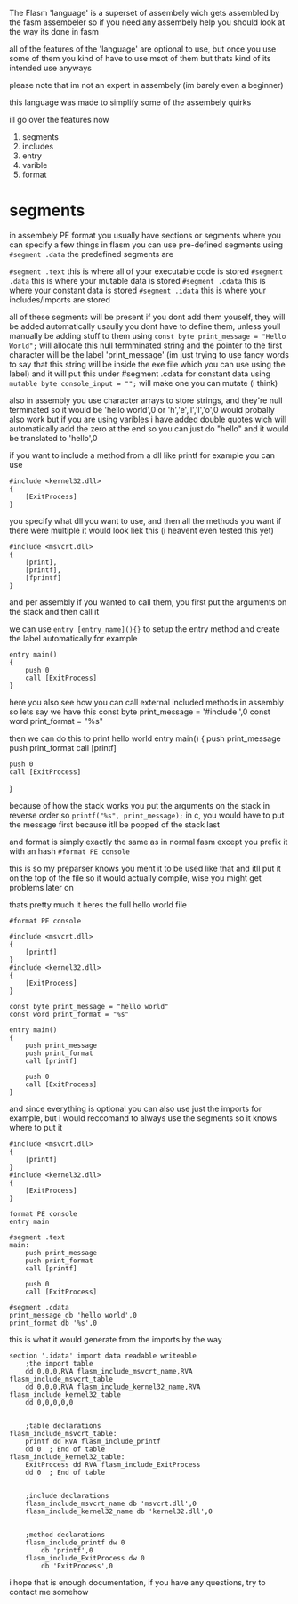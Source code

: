 The Flasm 'language' is a superset of assembely wich gets assembled by the fasm assembeler
so if you need any assembely help you should look at the way its done in fasm

all of the features of the 'language' are optional to use, but once you use some of them you kind of have to use msot of them
but thats kind of its intended use anyways

please note that im not an expert in assembely (im barely even a beginner)

this language was made to simplify some of the assembely quirks

ill go over the features now
1. segments
2. includes
3. entry
4. varible
5. format

# segments
in assembely PE format you usually have sections or segments where you can specify a few things
in flasm you can use pre-defined segments using `#segment .data`
the predefined segments are

`#segment .text` this is where all of your executable code is stored
`#segment .data` this is where your mutable data is stored
`#segment .cdata` this is where your constant data is stored
`#segment .idata` this is where your includes/imports are stored

all of these segments will be present
if you dont add them youself, they will be added automatically
usaully you dont have to define them, unless youll manually be adding stuff to them
using `const byte print_message = "Hello World";`
will allocate this null termminated string and the pointer to the first character will be the label 'print_message' (im just trying to use fancy words to say that this string will be inside the exe file which you can use using the label)
and it will put this under #segment .cdata for constant data
using `mutable byte console_input = "";`
will make one you can mutate (i think)

also in assembly you use character arrays to store strings, and they're null terminated
so it would be 'hello world',0
or 'h','e','l','l','o',0 would probally also work
but if you are using varibles i have added double quotes wich will automatically add the zero at the end so you can just do "hello" and it would be translated to 'hello',0

if you want to include a method from a dll
like printf for example you can use
```
#include <kernel32.dll>
{
    [ExitProcess]
}
```

you specify what dll you want to use, and then all the methods you want
if there were multiple it would look liek this (i heavent even tested this yet)

```
#include <msvcrt.dll>
{
    [print],
    [printf],
    [fprintf]
}
```
and per assembly if you wanted to call them, you first put the arguments on the stack and then call it

we can use `entry [entry_name](){}` to setup the entry method and create the label automatically
for example
```
entry main()
{
    push 0
    call [ExitProcess]
}
```
here you also see how you can call external included methods in assembly
so lets say we have this
const byte print_message = '#include ',0
const word print_format = "%s"

then we can do this to print hello world
entry main()
{
    push print_message
    push print_format
    call [printf]

    push 0
    call [ExitProcess]
}

because of how the stack works you put the arguments on the stack in reverse order
so `printf("%s", print_message);` in c, you would have to put the message first because itll be popped of the stack last

and format is simply exactly the same as in normal fasm except you prefix it with an hash
`#format PE console`

this is so my preparser knows you ment it to be used like that and itll put it on the top of the file so it would actually compile, wise you might get problems later on

thats pretty much it
heres the full hello world file
```
#format PE console

#include <msvcrt.dll>
{
    [printf]
}
#include <kernel32.dll>
{
    [ExitProcess]
}

const byte print_message = "hello world"
const word print_format = "%s"

entry main()
{
    push print_message
    push print_format
    call [printf]

    push 0
    call [ExitProcess]
}

```
and since everything is optional you can also use just the imports for example, but i would reccomand to always use the segments so it knows where to put it
```
#include <msvcrt.dll>
{
    [printf]
}
#include <kernel32.dll>
{
    [ExitProcess]
}

format PE console
entry main

#segment .text
main:
    push print_message
    push print_format
    call [printf]

    push 0
    call [ExitProcess]

#segment .cdata
print_message db 'hello world',0
print_format db '%s',0
```

this is what it would generate from the imports by the way
```
section '.idata' import data readable writeable 
	;the import table
	dd 0,0,0,RVA flasm_include_msvcrt_name,RVA flasm_include_msvcrt_table
	dd 0,0,0,RVA flasm_include_kernel32_name,RVA flasm_include_kernel32_table
	dd 0,0,0,0,0


	;table declarations
flasm_include_msvcrt_table:
	printf dd RVA flasm_include_printf
	dd 0  ; End of table
flasm_include_kernel32_table:
	ExitProcess dd RVA flasm_include_ExitProcess
	dd 0  ; End of table


	;include declarations
	flasm_include_msvcrt_name db 'msvcrt.dll',0
	flasm_include_kernel32_name db 'kernel32.dll',0


	;method declarations
	flasm_include_printf dw 0
		db 'printf',0
	flasm_include_ExitProcess dw 0
		db 'ExitProcess',0
```

i hope that is enough documentation, if you have any questions, try to contact me somehow
